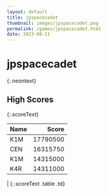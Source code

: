 ```yaml
---
layout: default
title: jpspacecadet
thumbnail: images/jpspacecadet.png
permalink: /games/jpspacecadet.html
date: 2023-08-11
---
```


# jpspacecadet 
{:.neontext}

## High Scores 
{:.scoreText}

| Name | Score | 
| :---- | ----: | 
| K1M | 17790500 | 
| CEN | 16315750 | 
| K1M | 14315000 | 
| K4R | 14311000 | 
| 
{:.scoreText .table .td}
